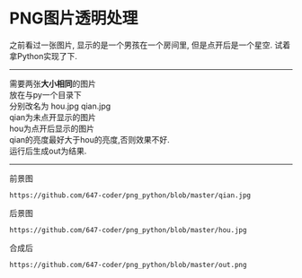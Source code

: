 PNG图片透明处理
===========================
之前看过一张图片, 显示的是一个男孩在一个房间里, 但是点开后是一个星空.
试着拿Python实现了下.

****

需要两张**大小相同**的图片  
放在与py一个目录下  
分别改名为 hou.jpg qian.jpg  
qian为未点开显示的图片  
hou为点开后显示的图片  
qian的亮度最好大于hou的亮度,否则效果不好.  
运行后生成out为结果.  

****
前景图 
```
https://github.com/647-coder/png_python/blob/master/qian.jpg
```
后景图  
```
https://github.com/647-coder/png_python/blob/master/hou.jpg
```
合成后  
```
https://github.com/647-coder/png_python/blob/master/out.png
```